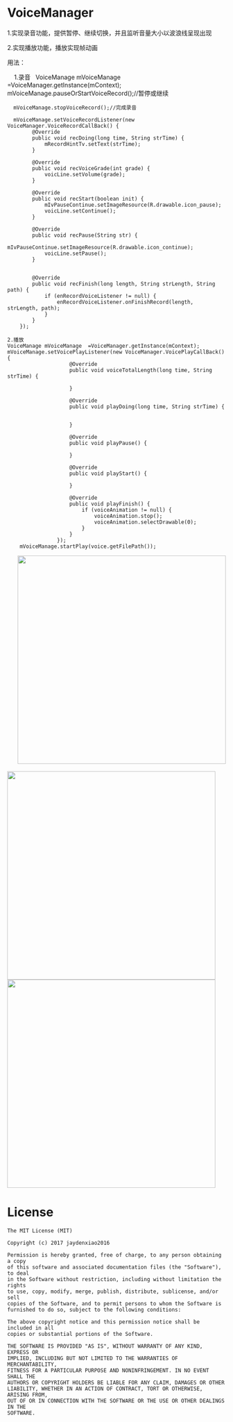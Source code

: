 VoiceManager
============
1.实现录音功能，提供暂停、继续切换，并且监听音量大小以波浪线呈现出现

2.实现播放功能，播放实现帧动画

用法：  

      1.录音  
      VoiceManage mVoiceManage  =VoiceManager.getInstance(mContext);
    
      mVoiceManage.pauseOrStartVoiceRecord();//暂停或继续
     
      mVoiceManage.stopVoiceRecord();//完成录音
      
      mVoiceManage.setVoiceRecordListener(new VoiceManager.VoiceRecordCallBack() {
            @Override
            public void recDoing(long time, String strTime) {
                mRecordHintTv.setText(strTime);
            }

            @Override
            public void recVoiceGrade(int grade) {
                voicLine.setVolume(grade);
            }

            @Override
            public void recStart(boolean init) {
                mIvPauseContinue.setImageResource(R.drawable.icon_pause);
                voicLine.setContinue();
            }

            @Override
            public void recPause(String str) {
                mIvPauseContinue.setImageResource(R.drawable.icon_continue);
                voicLine.setPause();
            }


            @Override
            public void recFinish(long length, String strLength, String path) {
                if (enRecordVoiceListener != null) {
                    enRecordVoiceListener.onFinishRecord(length, strLength, path);
                }
            }
        });
	
	2.播放
	VoiceManage mVoiceManage  =VoiceManager.getInstance(mContext);
	mVoiceManage.setVoicePlayListener(new VoiceManager.VoicePlayCallBack() {
                        @Override
                        public void voiceTotalLength(long time, String strTime) {

                        }

                        @Override
                        public void playDoing(long time, String strTime) {


                        }

                        @Override
                        public void playPause() {

                        }

                        @Override
                        public void playStart() {

                        }

                        @Override
                        public void playFinish() {
                            if (voiceAnimation != null) {
                                voiceAnimation.stop();
                                voiceAnimation.selectDrawable(0);
                            }
                        }
                    });
        mVoiceManage.startPlay(voice.getFilePath());
      
<img src="https://github.com/jaydenxiao2016/VoiceManager/blob/master/art/Screenshot_2017-03-21-17-28-01.png" width=480 />


<img src="https://github.com/jaydenxiao2016/VoiceManager/blob/master/art/Screenshot_2017-03-21-17-28-05.png" width=480 />


<img src="https://github.com/jaydenxiao2016/VoiceManager/blob/master/art/Screenshot_2017-03-21-17-28-26.png" width=480 />

License
=======

    The MIT License (MIT)

	Copyright (c) 2017 jaydenxiao2016

	Permission is hereby granted, free of charge, to any person obtaining a copy
	of this software and associated documentation files (the "Software"), to deal
	in the Software without restriction, including without limitation the rights
	to use, copy, modify, merge, publish, distribute, sublicense, and/or sell
	copies of the Software, and to permit persons to whom the Software is
	furnished to do so, subject to the following conditions:

	The above copyright notice and this permission notice shall be included in all
	copies or substantial portions of the Software.

	THE SOFTWARE IS PROVIDED "AS IS", WITHOUT WARRANTY OF ANY KIND, EXPRESS OR
	IMPLIED, INCLUDING BUT NOT LIMITED TO THE WARRANTIES OF MERCHANTABILITY,
	FITNESS FOR A PARTICULAR PURPOSE AND NONINFRINGEMENT. IN NO EVENT SHALL THE
	AUTHORS OR COPYRIGHT HOLDERS BE LIABLE FOR ANY CLAIM, DAMAGES OR OTHER
	LIABILITY, WHETHER IN AN ACTION OF CONTRACT, TORT OR OTHERWISE, ARISING FROM,
	OUT OF OR IN CONNECTION WITH THE SOFTWARE OR THE USE OR OTHER DEALINGS IN THE
	SOFTWARE.
